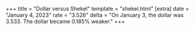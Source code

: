 +++
title = "Dollar versus Shekel"
template = "shekel.html"
[extra]
date = "January  4, 2023"
rate = "3.526"
delta = "On January  3, the dollar was 3.533. The dollar became 0.185% weaker."
+++
